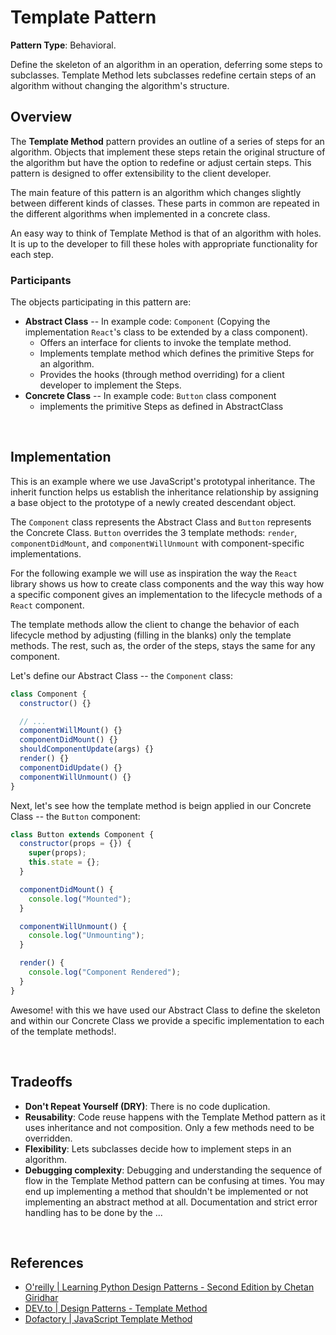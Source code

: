 # Template Pattern

**Pattern Type**: Behavioral.

Define the skeleton of an algorithm in an operation, deferring some steps to subclasses. Template Method lets subclasses redefine certain steps of an
algorithm without changing the algorithm's structure.

## Overview

The **Template Method** pattern provides an outline of a series of steps for an algorithm. Objects that implement these steps retain the original structure of the algorithm but have the option to redefine or adjust certain steps. This pattern is designed to offer extensibility to the client developer.

The main feature of this pattern is an algorithm which changes slightly between
different kinds of classes. These parts in common are repeated in the different
algorithms when implemented in a concrete class.

An easy way to think of Template Method is that of an algorithm with holes. It is up to the developer to fill these holes with appropriate functionality for each step.

### Participants

The objects participating in this pattern are:

- **Abstract Class** -- In example code: `Component` (Copying the implementation `React`'s class to be extended by a class component).
  - Offers an interface for clients to invoke the template method.
  - Implements template method which defines the primitive Steps for an algorithm.
  - Provides the hooks (through method overriding) for a client developer to implement the Steps.
- **Concrete Class** -- In example code: `Button` class component
  - implements the primitive Steps as defined in AbstractClass

<br>

## Implementation

This is an example where we use JavaScript's prototypal inheritance. The inherit function helps us establish the inheritance relationship by assigning a base object to the prototype of a newly created descendant object.

The `Component` class represents the Abstract Class and `Button` represents the Concrete Class. `Button` overrides the 3 template methods: `render`, `componentDidMount`, and `componentWillUnmount` with component-specific implementations.

For the following example we will use as inspiration the way the `React` library shows us how to create class components and the way this way how a specific component gives an implementation to the lifecycle methods of a `React` component.

The template methods allow the client to change the behavior of each lifecycle method by adjusting (filling in the blanks) only the template methods. The rest, such as, the order of the steps, stays the same for any component.

Let's define our Abstract Class -- the `Component` class:

```js
class Component {
  constructor() {}

  // ...
  componentWillMount() {}
  componentDidMount() {}
  shouldComponentUpdate(args) {}
  render() {}
  componentDidUpdate() {}
  componentWillUnmount() {}
}
```

Next, let's see how the template method is beign applied in our Concrete Class -- the `Button` component:

```js
class Button extends Component {
  constructor(props = {}) {
    super(props);
    this.state = {};
  }

  componentDidMount() {
    console.log("Mounted");
  }

  componentWillUnmount() {
    console.log("Unmounting");
  }

  render() {
    console.log("Component Rendered");
  }
}
```

Awesome! with this we have used our Abstract Class to define the skeleton and within our Concrete Class we provide a specific implementation to each of the template methods!.

<br>

## Tradeoffs

- **Don't Repeat Yourself (DRY)**: There is no code duplication.
- **Reusability**: Code reuse happens with the Template Method pattern as it uses inheritance and not composition. Only a few methods need to be overridden.
- **Flexibility**: Lets subclasses decide how to implement steps in an algorithm.
- **Debugging complexity**: Debugging and understanding the sequence of flow in the Template Method pattern can be confusing at times. You may end up implementing a method that shouldn't be implemented or not implementing an abstract method at all. Documentation and strict error handling has to be done by the ...

<br>

## References

- [O'reilly | Learning Python Design Patterns - Second Edition by Chetan Giridhar](https://www.oreilly.com/library/view/learning-python-design/9781785888038/ch08s05.html)
- [DEV.to | Design Patterns - Template Method](https://dev.to/carlillo/design-patterns---template-method-180k)
- [Dofactory | JavaScript Template Method](https://www.dofactory.com/javascript/design-patterns/template-method#:~:text=The%20Template%20Method%20pattern%20provides,extensibility%20to%20the%20client%20developer.)
